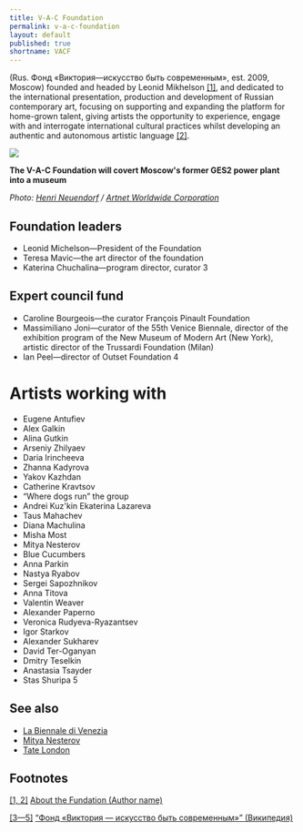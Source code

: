 ```yaml
---
title: V-A-C Foundation
permalink: v-a-c-foundation
layout: default
published: true
shortname: VACF
---
```

(Rus. Фонд «Виктория—искусство быть современным», est. 2009, Moscow) founded and headed by Leonid Mikhelson <span id="a1">[\[1\]](#f1)</span>, and dedicated to the international presentation, production and development of Russian contemporary art, focusing on supporting and expanding the platform for home-grown talent, giving artists the opportunity to experience, engage with and interrogate international cultural practices whilst developing an authentic and autonomous artistic language <span id="a2">[\[2\]](#f2)</span>.

![](/encyclopedia/images/vac.jpg)

**The V-A-C Foundation will covert Moscow's former GES2 power plant into a museum**

*Photo: [Henri Neuendorf](index) / [Artnet Worldwide Corporation](index)*

## Foundation leaders

+ Leonid Michelson—President of the Foundation
+ Teresa Mavic—the art director of the foundation
+ Katerina Chuchalina—program director, curator 3

## Expert council fund

+ Caroline Bourgeois—the curator François Pinault Foundation
+ Massimiliano Joni—curator of the 55th Venice Biennale, director of the exhibition program of the New Museum of Modern Art (New York), artistic director of the Trussardi Foundation (Milan)
+ Ian Peel—director of Outset Foundation 4

# Artists working with

+ Eugene Antufiev
+ Alex Galkin
+ Alina Gutkin
+ Arseniy Zhilyaev
+ Daria Irincheeva
+ Zhanna Kadyrova
+ Yakov Kazhdan
+ Catherine Kravtsov
+ “Where dogs run” the group
+ Andrei Kuz'kin Ekaterina Lazareva
+ Taus Mahachev
+ Diana Machulina
+ Misha Most
+ Mitya Nesterov
+ Blue Cucumbers
+ Anna Parkin
+ Nastya Ryabov
+ Sergei Sapozhnikov
+ Anna Titova
+ Valentin Weaver
+ Alexander Paperno
+ Veronica Rudyeva-Ryazantsev
+ Igor Starkov
+ Alexander Sukharev
+ David Ter-Oganyan
+ Dmitry Teselkin
+ Anastasia Tsayder
+ Stas Shuripa 5

## See also

+ [La Biennale di Venezia](index)
+ [Mitya Nesterov](index)
+ [Tate London ](index)

## Footnotes

[[1, 2]](#a1) <span id="f1"></span> [About the Fundation (Author name)](http://www.v-a-c.ru/foundation/)

[[3—5]](#a2) <span id="f2"></span> [“Фонд «Виктория — искусство быть современным»” (Википедия)](https://ru.wikipedia.org/wiki/Фонд_«Виктория_—_искусство_быть_современным»)